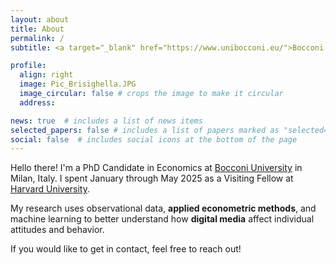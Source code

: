 ```yaml
---
layout: about
title: About
permalink: /
subtitle: <a target="_blank" href="https://www.unibocconi.eu/">Bocconi University</a> • <a target="_blank" href="https://economics.unibocconi.eu/">Economics Department</a>

profile:
  align: right
  image: Pic_Brisighella.JPG
  image_circular: false # crops the image to make it circular
  address: 

news: true  # includes a list of news items
selected_papers: false # includes a list of papers marked as "selected={true}"
social: false  # includes social icons at the bottom of the page
---
```


Hello there! I\'m a PhD Candidate in Economics at 
<a target="_blank" href="https://www.unibocconi.eu/">Bocconi University</a>
in Milan, Italy. I spent January through May 2025 as a Visiting Fellow at <a target="_blank" href="https://www.gov.harvard.edu/">Harvard University</a>.

My research uses observational data, **applied econometric methods**, and machine learning to better understand how **digital media** affect individual attitudes and behavior.

If you would like to get in contact, feel free to reach out!

